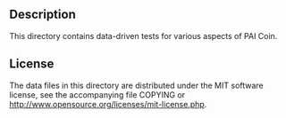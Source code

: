 Description
------------

This directory contains data-driven tests for various aspects of PAI Coin.

License
--------

The data files in this directory are distributed under the MIT software
license, see the accompanying file COPYING or
http://www.opensource.org/licenses/mit-license.php.

